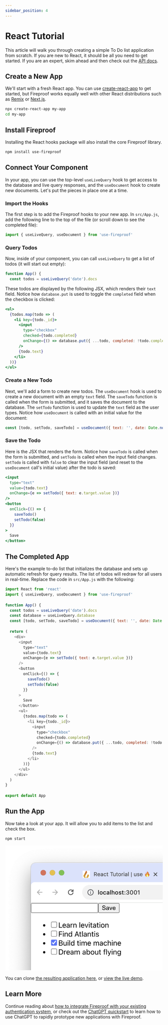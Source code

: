 ```yaml
---
sidebar_position: 4
---
```


# React Tutorial

This article will walk you through creating a simple To Do list application from scratch. If you are new to React, it should be all you need to get started. If you are an expert, skim ahead and then check out the [API docs](/docs/react-hooks/use-live-query).

## Create a New App

We'll start with a fresh React app. You can use [create-react-app](https://create-react-app.dev/) to get started, but Fireproof works equally well with other React distributions such as [Remix](https://remix.run/) or [Next.js](https://nextjs.org/). 

```bash
npx create-react-app my-app
cd my-app
```

## Install Fireproof

Installing the React hooks package will also install the core Fireproof library.

```bash
npm install use-fireproof
```

## Connect Your Component

In your app, you can use the top-level `useLiveQuery` hook to get access to the database and live query responses, and the `useDocument` hook to create new documents. Let's put the pieces in place one at a time.

### Import the Hooks

The first step is to add the Fireproof hooks to your new app. In `src/App.js`, add the following line to the top of the file (or scroll down to see the completed file):

```js
import { useLiveQuery, useDocument } from 'use-fireproof'
```

### Query Todos

Now, inside of your component, you can call `useLiveQuery` to get a list of todos (it will start out empty):

```js
function App() {
  const todos = useLiveQuery('date').docs
```

These todos are displayed by the following JSX, which renders their `text` field. Notice how `database.put` is used to toggle the `completed` field when the checkbox is clicked:

```jsx
<ul>
  {todos.map(todo => (
    <li key={todo._id}>
      <input
        type="checkbox"
        checked={todo.completed}
        onChange={() => database.put({ ...todo, completed: !todo.completed })}
      />
      {todo.text}
    </li>
  ))}
</ul>
```

### Create a New Todo

Next, we'll add a form to create new todos. The `useDocument` hook is used to create a new document with an empty `text` field. The `saveTodo` function is called when the form is submitted, and it saves the document to the database. The `setTodo` function is used to update the `text` field as the user types. Notice how `useDocument` is called with an initial value for the document:

```js
const [todo, setTodo, saveTodo] = useDocument({ text: '', date: Date.now(), completed: false })
```

### Save the Todo

Here is the JSX that renders the form. Notice how `saveTodo` is called when the form is submitted, and `setTodo` is called when the input field changes. `setTodo` is called with `false` to clear the input field (and reset to the `useDocument` call's initial value) after the todo is saved:

```jsx
<input 
  type="text" 
  value={todo.text} 
  onChange={e => setTodo({ text: e.target.value })} 
/>
<button
  onClick={() => {
    saveTodo()
    setTodo(false)
  }}
>
  Save
</button>
```

## The Completed App

Here's the example to-do list that initializes the database and sets up automatic refresh for query results. The list of todos will redraw for all users in real-time. Replace the code in `src/App.js` with the following:

```js
import React from 'react'
import { useLiveQuery, useDocument } from 'use-fireproof'

function App() {
  const todos = useLiveQuery('date').docs
  const database = useLiveQuery.database
  const [todo, setTodo, saveTodo] = useDocument({ text: '', date: Date.now(), completed: false })

  return (
    <div>
      <input 
        type="text" 
        value={todo.text} 
        onChange={e => setTodo({ text: e.target.value })} 
      />
      <button
        onClick={() => {
          saveTodo()
          setTodo(false)
        }}
      >
        Save
      </button>
      <ul>
        {todos.map(todo => (
          <li key={todo._id}>
            <input
              type="checkbox"
              checked={todo.completed}
              onChange={() => database.put({ ...todo, completed: !todo.completed })}
            />
            {todo.text}
          </li>
        ))}
      </ul>
    </div>
  )
}

export default App
```

## Run the App

Now take a look at your app. It will allow you to add items to the list and check the box.

```bash
npm start
```

![React screenshot](./img/todos.png)

You can clone [the resulting application here](https://github.com/jchris/my-fireproof-app), or [view the live demo](https://codesandbox.io/p/github/jchris/my-fireproof-app/main).

## Learn More

Continue reading about [how to integrate Fireproof with your existing authentication system](/), or check out the [ChatGPT quickstart](./chatgpt-quick-start) to learn how to use ChatGPT to rapidly prototype new applications with Fireproof.
